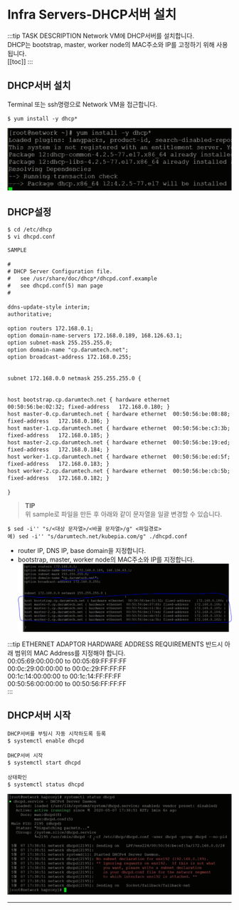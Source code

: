 # Infra Servers-DHCP서버 설치

:::tip TASK DESCRIPTION
Network VM에 DHCP서버를 설치합니다.  
DHCP는 bootstrap, master, worker node의 MAC주소와 IP를 고정하기 위해 사용됩니다.    
[[toc]] 
:::

## DHCP서버 설치
Terminal 또는 ssh명령으로 Network VM을 접근합니다. 

```
$ yum install -y dhcp*
```
![](./img/infra06-01.png)

## DHCP설정
```
$ cd /etc/dhcp
$ vi dhcpd.conf

```

```
SAMPLE

#
# DHCP Server Configuration file.
#   see /usr/share/doc/dhcp*/dhcpd.conf.example
#   see dhcpd.conf(5) man page
#

ddns-update-style interim;
authoritative;

option routers 172.168.0.1;
option domain-name-servers 172.168.0.189, 168.126.63.1;
option subnet-mask 255.255.255.0;
option domain-name "cp.darumtech.net";
option broadcast-address 172.168.0.255;


subnet 172.168.0.0 netmask 255.255.255.0 {


host bootstrap.cp.darumtech.net { hardware ethernet  00:50:56:be:02:32; fixed-address   172.168.0.180; }
host master-0.cp.darumtech.net { hardware ethernet  00:50:56:be:08:88; fixed-address   172.168.0.186; }
host master-1.cp.darumtech.net { hardware ethernet  00:50:56:be:c3:3b; fixed-address   172.168.0.185; }
host master-2.cp.darumtech.net { hardware ethernet  00:50:56:be:19:ed; fixed-address   172.168.0.184; }
host worker-1.cp.darumtech.net { hardware ethernet  00:50:56:be:ed:5f; fixed-address   172.168.0.183; }
host worker-2.cp.darumtech.net { hardware ethernet  00:50:56:be:cb:5b; fixed-address   172.168.0.182; }

}
```

> **TIP**  
  위 sample로 파일을 만든 후 아래와 같이 문자열을 일괄 변경할 수 있습니다.  
  ```
  $ sed -i'' "s/<대상 문자열>/<바꿀 문자열>/g" <파일경로>
  예) sed -i'' "s/darumtech.net/kubepia.com/g" ./dhcpd.conf
  ```  

- router IP, DNS IP, base domain을 지정합니다.  
- bootstrap, master, worker node의 MAC주소와 IP를 지정합니다.   
![](./img/infra06-03.png)

:::tip ETHERNET ADAPTOR HARDWARE ADDRESS REQUIREMENTS
반드시 아래 범위의 MAC Address를 지정해야 합니다.  
00:05:69:00:00:00 to 00:05:69:FF:FF:FF  
00:0c:29:00:00:00 to 00:0c:29:FF:FF:FF  
00:1c:14:00:00:00 to 00:1c:14:FF:FF:FF  
00:50:56:00:00:00 to 00:50:56:FF:FF:FF  
:::

## DHCP서버 시작
```
DHCP서버를 부팅시 자동 시작하도록 등록
$ systemctl enable dhcpd

DHCP서버 시작
$ systemctl start dhcpd

상태확인
$ systemctl status dhcpd
```
![](./img/infra06-04.png)

---
<disqus/>
